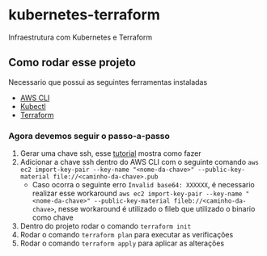 # kubernetes-terraform
Infraestrutura com Kubernetes e Terraform

## Como rodar esse projeto
Necessario que possui as seguintes ferramentas instaladas
 - [AWS CLI](https://docs.aws.amazon.com/cli/latest/userguide/getting-started-install.html)
 - [Kubectl](https://kubernetes.io/pt-br/docs/tasks/tools/)
 - [Terraform](https://developer.hashicorp.com/terraform/install?product_intent=terraform)

### Agora devemos seguir o passo-a-passo
1. Gerar uma chave ssh, esse [tutorial](https://docs.github.com/pt/authentication/connecting-to-github-with-ssh/generating-a-new-ssh-key-and-adding-it-to-the-ssh-agent) mostra como fazer 
2. Adicionar a chave ssh dentro do AWS CLI com o seguinte comando `aws ec2 import-key-pair --key-name "<nome-da-chave>" --public-key-material file://<caminho-da-chave>.pub`
    - Caso ocorra o seguinte erro `Invalid base64: XXXXXX`, é necessario realizar esse workaround `aws ec2 import-key-pair --key-name "<nome-da-chave>" --public-key-material fileb://<caminho-da-chave>`, nesse workaround é utilizado o fileb que utilizado o binario como chave
3. Dentro do projeto rodar o comando `terraform init`
4. Rodar o comando `terraform plan` para executar as verificações
5. Rodar o comando `terraform apply` para aplicar as alterações

